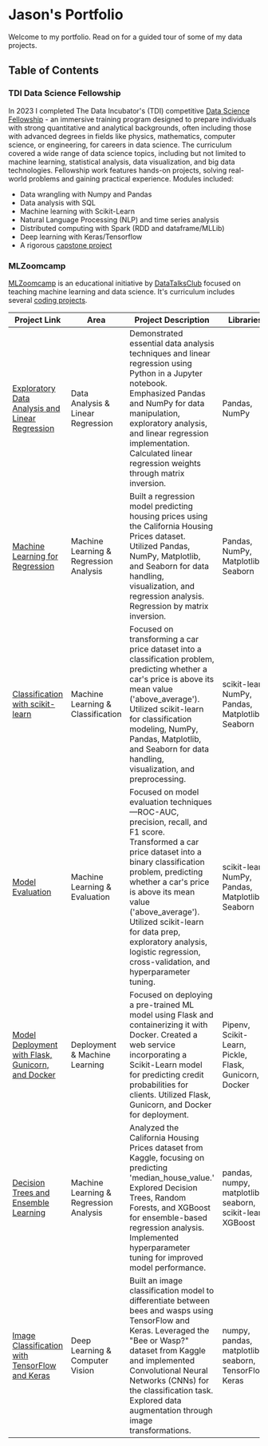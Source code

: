 # Jason's Portfolio

Welcome to my portfolio.  Read on for a guided tour of some of my data projects.

## Table of Contents

### TDI Data Science Fellowship
In 2023 I completed The Data Incubator's (TDI) competitive [Data Science Fellowship]([https://www.thedataincubator.com/](https://www.credly.com/badges/49bedbf7-a813-4a8a-a81f-396302e0511d) "View my certification") - an immersive training program designed to prepare individuals with strong quantitative and analytical backgrounds, often including those with advanced degrees in fields like physics, mathematics, computer science, or engineering, for careers in data science.  The curriculum covered a wide range of data science topics, including but not limited to machine learning, statistical analysis, data visualization, and big data technologies.  Fellowship work features hands-on projects, solving real-world problems and gaining practical experience.  Modules included:
- Data wrangling with Numpy and Pandas
- Data analysis with SQL
- Machine learning with Scikit-Learn
- Natural Language Processing (NLP) and time series analysis
- Distributed computing with Spark (RDD and dataframe/MLLib)
- Deep learning with Keras/Tensorflow
- A rigorous [capstone project](https://github.com/JasonDahl/TDI-Capstone "Go to the Repo")

### MLZoomcamp

[MLZoomcamp](https://github.com/DataTalksClub/machine-learning-zoomcamp "Go to the MLZoomcamp repo") is an educational initiative by [DataTalksClub](https://datatalks.club/ "Go to DataTalksClub's homepage") focused on teaching machine learning and data science. It's curriculum includes several [coding projects](https://github.com/JasonDahl/mlzoomcamp-homework "View repo").

| Project Link | Area | Project Description | Libraries |    
|---|---|---|---|
| [Exploratory Data Analysis and Linear Regression](https://github.com/JasonDahl/mlzoomcamp-homework/tree/main/homework-1 "View project") | Data Analysis & Linear Regression | Demonstrated essential data analysis techniques and linear regression using Python in a Jupyter notebook. Emphasized Pandas and NumPy for data manipulation, exploratory analysis, and linear regression implementation. Calculated linear regression weights through matrix inversion. | Pandas, NumPy |
| [Machine Learning for Regression](https://github.com/JasonDahl/mlzoomcamp-homework/tree/main/homework-2 "View project") | Machine Learning & Regression Analysis | Built a regression model predicting housing prices using the California Housing Prices dataset. Utilized Pandas, NumPy, Matplotlib, and Seaborn for data handling, visualization, and regression analysis. Regression by matrix inversion.| Pandas, NumPy, Matplotlib, Seaborn |
[Classification with scikit-learn](https://github.com/JasonDahl/mlzoomcamp-homework/tree/main/homework-3 "View project") | Machine Learning & Classification | Focused on transforming a car price dataset into a classification problem, predicting whether a car's price is above its mean value ('above_average'). Utilized scikit-learn for classification modeling, NumPy, Pandas, Matplotlib, and Seaborn for data handling, visualization, and preprocessing. | scikit-learn, NumPy, Pandas, Matplotlib, Seaborn |
|[Model Evaluation](https://github.com/JasonDahl/mlzoomcamp-homework/tree/main/homework-4 "View project") | Machine Learning & Evaluation | Focused on model evaluation techniques—ROC-AUC, precision, recall, and F1 score. Transformed a car price dataset into a binary classification problem, predicting whether a car's price is above its mean value ('above_average'). Utilized scikit-learn for data prep, exploratory analysis, logistic regression, cross-validation, and hyperparameter tuning. | scikit-learn, NumPy, Pandas, Matplotlib, Seaborn |
| [Model Deployment with Flask, Gunicorn, and Docker](https://github.com/JasonDahl/mlzoomcamp-homework/tree/main/homework-5 "View project") | Deployment & Machine Learning | Focused on deploying a pre-trained ML model using Flask and containerizing it with Docker. Created a web service incorporating a Scikit-Learn model for predicting credit probabilities for clients. Utilized Flask, Gunicorn, and Docker for deployment. | Pipenv, Scikit-Learn, Pickle, Flask, Gunicorn, Docker |
| [Decision Trees and Ensemble Learning](https://github.com/JasonDahl/mlzoomcamp-homework/tree/main/homework-6 "View project") | Machine Learning & Regression Analysis | Analyzed the California Housing Prices dataset from Kaggle, focusing on predicting 'median_house_value.' Explored Decision Trees, Random Forests, and XGBoost for ensemble-based regression analysis. Implemented hyperparameter tuning for improved model performance. | pandas, numpy, matplotlib, seaborn, scikit-learn, XGBoost |
| [Image Classification with TensorFlow and Keras](https://github.com/JasonDahl/mlzoomcamp-homework/tree/main/homework-8 "View project") | Deep Learning & Computer Vision | Built an image classification model to differentiate between bees and wasps using TensorFlow and Keras. Leveraged the "Bee or Wasp?" dataset from Kaggle and implemented Convolutional Neural Networks (CNNs) for the classification task. Explored data augmentation through image transformations. | numpy, pandas, matplotlib, seaborn, TensorFlow, Keras |

